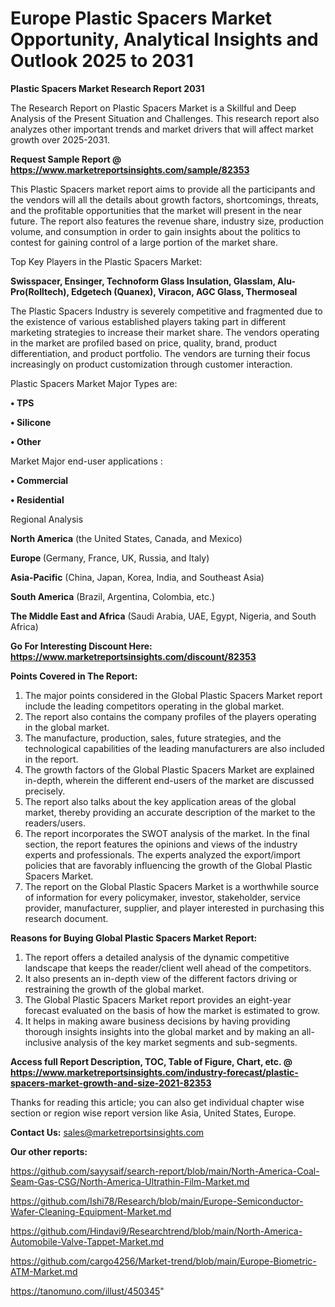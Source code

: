 # Europe Plastic Spacers Market Opportunity, Analytical Insights and Outlook 2025 to 2031

<strong>Plastic Spacers Market Research Report 2031</strong>

The Research Report on Plastic Spacers Market is a Skillful and Deep Analysis of the Present Situation and Challenges. This research report also analyzes other important trends and market drivers that will affect market growth over 2025-2031.

<strong>Request Sample Report @ <a href=https://www.marketreportsinsights.com/sample/82353>https://www.marketreportsinsights.com/sample/82353</a></strong>

This Plastic Spacers market report aims to provide all the participants and the vendors will all the details about growth factors, shortcomings, threats, and the profitable opportunities that the market will present in the near future. The report also features the revenue share, industry size, production volume, and consumption in order to gain insights about the politics to contest for gaining control of a large portion of the market share.

Top Key Players in the Plastic Spacers Market:

<strong>Swisspacer, Ensinger, Technoform Glass Insulation, Glasslam, Alu-Pro(Rolltech), Edgetech (Quanex), Viracon, AGC Glass, Thermoseal</strong>

The Plastic Spacers Industry is severely competitive and fragmented due to the existence of various established players taking part in different marketing strategies to increase their market share. The vendors operating in the market are profiled based on price, quality, brand, product differentiation, and product portfolio. The vendors are turning their focus increasingly on product customization through customer interaction.

Plastic Spacers Market Major Types are:

<strong>• TPS

• Silicone

• Other</strong>

Market Major end-user applications :

<strong>• Commercial

• Residential</strong>

Regional Analysis

</u><strong><b>North America</b></strong> (the United States, Canada, and Mexico)

<strong><b>Europe </b></strong>(Germany, France, UK, Russia, and Italy)

<strong><b>Asia-Pacific</b></strong> (China, Japan, Korea, India, and Southeast Asia)

<strong><b>South America</b></strong> (Brazil, Argentina, Colombia, etc.)

<strong><b>The Middle East and Africa</b></strong> (Saudi Arabia, UAE, Egypt, Nigeria, and South Africa)

<strong>Go For Interesting Discount Here: <a href=https://www.marketreportsinsights.com/discount/82353>https://www.marketreportsinsights.com/discount/82353</a></strong>

<strong>Points Covered in The Report:</strong>
<ol>
  <li>The major points considered in the Global Plastic Spacers Market report include the leading competitors operating in the global market.</li>
  <li>The report also contains the company profiles of the players operating in the global market.</li>
  <li>The manufacture, production, sales, future strategies, and the technological capabilities of the leading manufacturers are also included in the report.</li>
  <li>The growth factors of the Global Plastic Spacers Market are explained in-depth, wherein the different end-users of the market are discussed precisely.</li>
  <li>The report also talks about the key application areas of the global market, thereby providing an accurate description of the market to the readers/users.</li>
  <li>The report incorporates the SWOT analysis of the market. In the final section, the report features the opinions and views of the industry experts and professionals. The experts analyzed the export/import policies that are favorably influencing the growth of the Global Plastic Spacers Market.</li>
  <li>The report on the Global Plastic Spacers Market is a worthwhile source of information for every policymaker, investor, stakeholder, service provider, manufacturer, supplier, and player interested in purchasing this research document.</li>
</ol>
<strong>Reasons for Buying Global Plastic Spacers Market Report:</strong>

<ol>
  <li>The report offers a detailed analysis of the dynamic competitive landscape that keeps the reader/client well ahead of the competitors.</li>
  <li>It also presents an in-depth view of the different factors driving or restraining the growth of the global market.</li>
  <li>The Global Plastic Spacers Market report provides an eight-year forecast evaluated on the basis of how the market is estimated to grow.</li>
  <li>It helps in making aware business decisions by having providing thorough insights insights into the global market and by making an all-inclusive analysis of the key market segments and sub-segments.</li>
</ol>
<strong>Access full Report Description, TOC, Table of Figure, Chart, etc. @ <a href=https://www.marketreportsinsights.com/industry-forecast/plastic-spacers-market-growth-and-size-2021-82353>https://www.marketreportsinsights.com/industry-forecast/plastic-spacers-market-growth-and-size-2021-82353</a></strong>


Thanks for reading this article; you can also get individual chapter wise section or region wise report version like Asia, United States, Europe.

<strong>Contact Us:</strong>
sales@marketreportsinsights.com

<strong>Our other reports:</strong>

<a href=https://github.com/sayysaif/search-report/blob/main/North-America-Coal-Seam-Gas-CSG/North-America-Ultrathin-Film-Market.md>https://github.com/sayysaif/search-report/blob/main/North-America-Coal-Seam-Gas-CSG/North-America-Ultrathin-Film-Market.md</a>

<a href=https://github.com/Ishi78/Research/blob/main/Europe-Semiconductor-Wafer-Cleaning-Equipment-Market.md>https://github.com/Ishi78/Research/blob/main/Europe-Semiconductor-Wafer-Cleaning-Equipment-Market.md</a>

<a href=https://github.com/Hindavi9/Researchtrend/blob/main/North-America-Automobile-Valve-Tappet-Market.md>https://github.com/Hindavi9/Researchtrend/blob/main/North-America-Automobile-Valve-Tappet-Market.md</a>

<a href=https://github.com/cargo4256/Market-trend/blob/main/Europe-Biometric-ATM-Market.md>https://github.com/cargo4256/Market-trend/blob/main/Europe-Biometric-ATM-Market.md</a>

<a href=https://tanomuno.com/illust/450345>https://tanomuno.com/illust/450345</a>"
